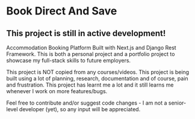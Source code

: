 # Book Direct And Save

## This project is still in active development!

Accommodation Booking Platform Built with Next.js and Django Rest Framework. This is both a personal project and a portfolio project to showcase my full-stack skills to future employers.

This project is NOT copied from any courses/videos. This project is being built using a lot of planning, research, documentation and of course, pain and frustration. This project has learnt me a lot and it still learns me whenever I work on more features/bugs.

Feel free to contribute and/or suggest code changes - I am not a senior-level developer (yet), so any input will be appreciated.
